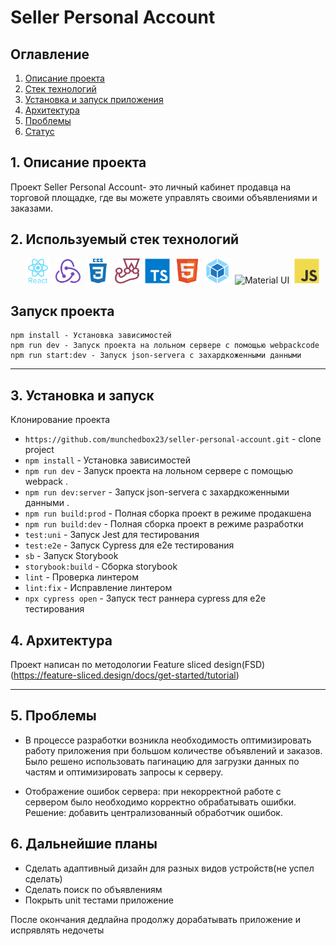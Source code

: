 # Seller Personal Account

<h2>Оглавление</h2>
<ol>
  <li><a href="#project-description">Описание проекта</a></li>
  <li><a href="#technologies">Стек технологий</a></li>
  <li><a href="#installation">Установка и запуск приложения</a></li>
  <li><a href="#arch">Архитектура</a></li>
  <li><a href="#problems">Проблемы</a></li>
  <li><a href="#enhancement">Статус</a></li>
</ol>


<h2 id="project-description">1. Описание проекта</h2>
Проект Seller Personal Account- это личный кабинет продавца на торговой площадке, где вы можете управлять своими объявлениями и заказами.

<h2 id="technologies">2. Используемый стек технологий</h2>
<ul>
  <img src="https://github.com/devicons/devicon/blob/master/icons/react/react-original-wordmark.svg" title="React" alt="React" width="40" height="40"/>&nbsp;
  <img src="https://github.com/devicons/devicon/blob/master/icons/redux/redux-original.svg" title="Redux" alt="Redux " width="40" height="40"/>&nbsp;
  <img src="https://github.com/devicons/devicon/blob/master/icons/css3/css3-plain-wordmark.svg"  title="CSS3" alt="CSS" width="40" height="40"/>&nbsp;
  <img src="https://github.com/devicons/devicon/blob/master/icons/jest/jest-plain.svg"  title="Jest" alt="Jest" width="40" height="40"/>&nbsp;
  <img src="https://github.com/devicons/devicon/blob/master/icons/typescript/typescript-original.svg"  title="TypeScript" alt="TypeScript" width="40" height="40"/>&nbsp;
  <img src="https://github.com/devicons/devicon/blob/master/icons/html5/html5-original.svg" title="HTML5" alt="HTML" width="40" height="40"/>&nbsp;
  <img src="https://github.com/devicons/devicon/blob/master/icons/webpack/webpack-original.svg" title="Webpack" alt="Webpack" width="40" height="40"/>&nbsp;
  <img src="https://v4.mui.com/static/logo.png" title="MUI" alt="Material UI" width="40" height="40"/>&nbsp;
  <img src="https://github.com/devicons/devicon/blob/master/icons/javascript/javascript-original.svg" title="JavaScript" alt="JavaScript" width="40" height="40"/>&nbsp;
</ul>

## Запуск проекта

```
npm install - Установка зависимостей
npm run dev - Запуск проекта на лольном сервере c помощью webpackcode
npm run start:dev - Запуск json-servera с захардкоженными данными
```

----

<h2 id="installation">3. Установка и запуск</h2>
 <span>Клонирование проекта</span>

- `https://github.com/munchedbox23/seller-personal-account.git` - clone project
- `npm install` - Установка зависимостей
- `npm run dev` - Запуск проекта на лольном сервере c помощью webpack .
- `npm run dev:server` - Запуск json-servera с захардкоженными данными .
- `npm run build:prod` - Полная сборка проект в режиме продакшена
- `npm run build:dev` - Полная сборка проект в режиме разработки
- `test:uni` - Запуск Jest для тестирования
- `test:e2e` -  Запуск Cypress для e2e тестирования
- `sb` - Запуск Storybook
- `storybook:build` -  Сборка storybook
- `lint` - Проверка линтером
- `lint:fix` -  Исправление линтером
- `npx cypress open` -  Запуск тест раннера cypress для e2e тестирования

<h2 id="arch">4. Архитектура</h2>

Проект написан по методологии Feature sliced design(FSD) (https://feature-sliced.design/docs/get-started/tutorial)

----

<h2 id="problems">5. Проблемы</h2>

- В процессе разработки возникла необходимость оптимизировать работу приложения при большом количестве объявлений и заказов. Было решено использовать пагинацию для загрузки данных по частям и оптимизировать запросы к серверу.

- Отображение ошибок сервера: при некорректной работе с сервером было необходимо корректно обрабатывать ошибки. Решение: добавить централизованный обработчик ошибок.


<h2 id="enhancement">6. Дальнейшие планы</h2>

- Сделать адаптивный дизайн для разных видов устройств(не успел сделать)
- Сделать поиск по объявлениям
- Покрыть unit тестами приложение

После окончания дедлайна продолжу дорабатывать приложение и испрявлять недочеты
